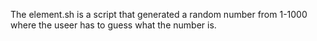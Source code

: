 The element.sh is a script that generated a random number from 1-1000 where the useer has to guess what the number is.
